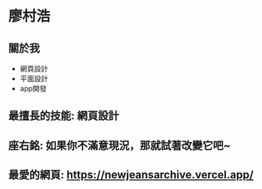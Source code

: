 # 廖村浩
## 關於我
* 網頁設計
* 平面設計
* app開發

## 最擅長的技能: **網頁設計**

## 座右銘: **如果你不滿意現況，那就試著改變它吧~**

## 最愛的網頁: https://newjeansarchive.vercel.app/

